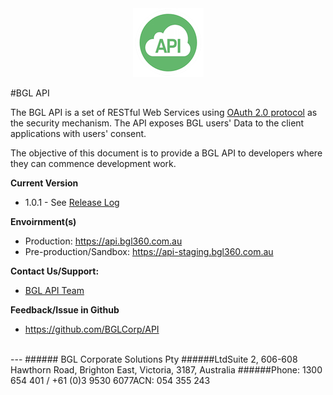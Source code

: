 <div align="center">
  <img src="images/bglapilogo.png" alt="BGL API Logo"/>
</div>

#BGL API

The BGL API is a set of RESTful Web Services using [OAuth 2.0 protocol](http://oauth.net/2/) as the security mechanism.
The API exposes BGL users' Data to the client applications with users' consent.

The objective of this document is to provide a BGL API to developers where they can commence development work.



**Current Version**
* 1.0.1 - See [Release Log](https://github.com/BGLCorp/API/releases)


**Envoirnment(s)**
* Production:
https://api.bgl360.com.au
* Pre-production/Sandbox:
https://api-staging.bgl360.com.au

**Contact Us/Support:**
*  [BGL API Team](wtan@bglcorp.com.au)

**Feedback/Issue in Github**
* https://github.com/BGLCorp/API





<br>
---
###### BGL Corporate Solutions Pty
######LtdSuite 2, 606-608 Hawthorn Road, Brighton East, Victoria, 3187, Australia
######Phone: 1300 654 401 / +61 (0)3 9530 6077ACN: 054 355 243


